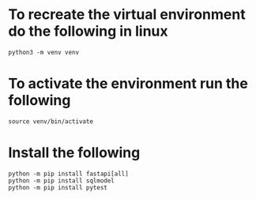 # To recreate the virtual environment do the following in linux
```
python3 -m venv venv
```

# To activate the environment run the following
```
source venv/bin/activate
```

# Install the following
```
python -m pip install fastapi[all]
python -m pip install sqlmodel
python -m pip install pytest
```